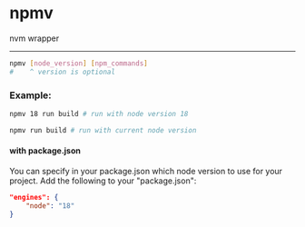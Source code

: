 # npmv

nvm wrapper

---

```bash
npmv [node_version] [npm_commands]
#    ^ version is optional
```

### Example:
```bash
npmv 18 run build # run with node version 18

npmv run build # run with current node version
```


#### with package.json

You can specify in your package.json which node version to use for your project.
Add the following to your "package.json":

```JSON
"engines": {
    "node": "18"
}
```

